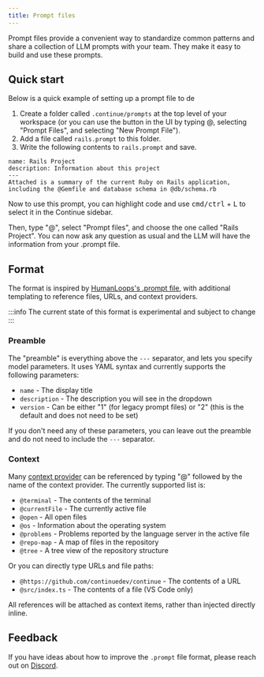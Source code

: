 ```yaml
---
title: Prompt files
---
```


Prompt files provide a convenient way to standardize common patterns and share a collection of LLM prompts with your team. They make it easy to build and use these prompts.

## Quick start

<!-- :::tip[Prompt library]
To assist you in getting started, [we've curated a small library of `.prompt` files](https://github.com/continuedev/prompt-file-examples). We encourage community contributions to this repository, so please consider opening up a pull request with your own prompts!
::: -->

Below is a quick example of setting up a prompt file to de

1. Create a folder called `.continue/prompts` at the top level of your workspace (or you can use the button in the UI by typing @, selecting "Prompt Files", and selecting "New Prompt File").
2. Add a file called `rails.prompt` to this folder.
3. Write the following contents to `rails.prompt` and save.

```.prompt
name: Rails Project
description: Information about this project
---
Attached is a summary of the current Ruby on Rails application, including the @Gemfile and database schema in @db/schema.rb
```

Now to use this prompt, you can highlight code and use <kbd>cmd/ctrl</kbd> + <kbd>L</kbd> to select it in the Continue sidebar.

Then, type "@", select "Prompt files", and choose the one called "Rails Project". You can now ask any question as usual and the LLM will have the information from your .prompt file.

## Format

The format is inspired by [HumanLoops's .prompt file](https://docs.humanloop.com/docs/prompt-file-format), with additional templating to reference files, URLs, and context providers.

:::info
The current state of this format is experimental and subject to change
:::

### Preamble

The "preamble" is everything above the `---` separator, and lets you specify model parameters. It uses YAML syntax and currently supports the following parameters:

- `name` - The display title
- `description` - The description you will see in the dropdown
- `version` - Can be either "1" (for legacy prompt files) or "2" (this is the default and does not need to be set)

If you don't need any of these parameters, you can leave out the preamble and do not need to include the `---` separator.

### Context

Many [context provider](../context-providers.mdx) can be referenced by typing "@" followed by the name of the context provider. The currently supported list is:

- `@terminal` - The contents of the terminal
- `@currentFile` - The currently active file
- `@open` - All open files
- `@os` - Information about the operating system
- `@problems` - Problems reported by the language server in the active file
- `@repo-map` - A map of files in the repository
- `@tree` - A tree view of the repository structure

Or you can directly type URLs and file paths:

- `@https://github.com/continuedev/continue` - The contents of a URL
- `@src/index.ts` - The contents of a file (VS Code only)

All references will be attached as context items, rather than injected directly inline.

## Feedback

If you have ideas about how to improve the `.prompt` file format, please reach out on [Discord](https://discord.gg/NWtdYexhMs).

